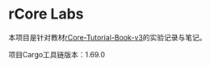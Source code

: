 # rCore Labs

本项目是针对教材[rCore-Tutorial-Book-v3](https://rcore-os.cn/rCore-Tutorial-Book-v3/)的实验记录与笔记。  

项目Cargo工具链版本：1.69.0  
